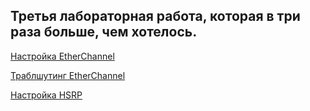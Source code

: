 ## Третья лабораторная работа, которая в три раза больше, чем хотелось.

[Настройка EtherChannel](https://github.com/def1nt/otus-network-labs/tree/master/lab3/EtherChannel)

[Траблшутинг EtherChannel](https://github.com/def1nt/otus-network-labs/tree/master/lab3/Troubleshooting)

[Настройка HSRP](https://github.com/def1nt/otus-network-labs/tree/master/lab3/HSRP)